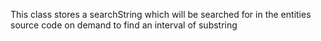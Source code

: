 This class stores a searchString which will be searched for in the entities source code on demand to find an interval of substring